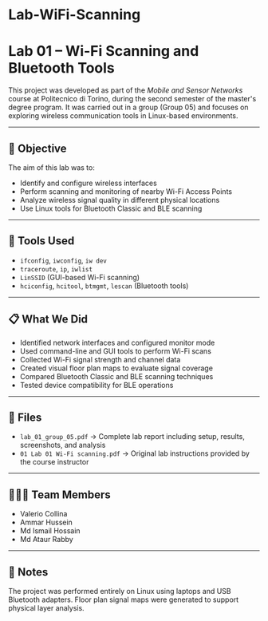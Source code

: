 # Lab-WiFi-Scanning

# Lab 01 – Wi-Fi Scanning and Bluetooth Tools

This project was developed as part of the *Mobile and Sensor Networks* course at Politecnico di Torino, during the second semester of the master's degree program. It was carried out in a group (Group 05) and focuses on exploring wireless communication tools in Linux-based environments.

---

## 🎯 Objective

The aim of this lab was to:
- Identify and configure wireless interfaces
- Perform scanning and monitoring of nearby Wi-Fi Access Points
- Analyze wireless signal quality in different physical locations
- Use Linux tools for Bluetooth Classic and BLE scanning

---

## 🧰 Tools Used

- `ifconfig`, `iwconfig`, `iw dev`
- `traceroute`, `ip`, `iwlist`
- `LinSSID` (GUI-based Wi-Fi scanning)
- `hciconfig`, `hcitool`, `btmgmt`, `lescan` (Bluetooth tools)

---

## 📋 What We Did

- Identified network interfaces and configured monitor mode
- Used command-line and GUI tools to perform Wi-Fi scans
- Collected Wi-Fi signal strength and channel data
- Created visual floor plan maps to evaluate signal coverage
- Compared Bluetooth Classic and BLE scanning techniques
- Tested device compatibility for BLE operations

---

## 📁 Files

- `lab_01_group_05.pdf` → Complete lab report including setup, results, screenshots, and analysis  
- `01 Lab 01 Wi-Fi scanning.pdf` → Original lab instructions provided by the course instructor

---

## 🧑‍🤝‍🧑 Team Members

- Valerio Collina  
- Ammar Hussein  
- Md Ismail Hossain  
- Md Ataur Rabby

---

## 📌 Notes

The project was performed entirely on Linux using laptops and USB Bluetooth adapters. Floor plan signal maps were generated to support physical layer analysis.
